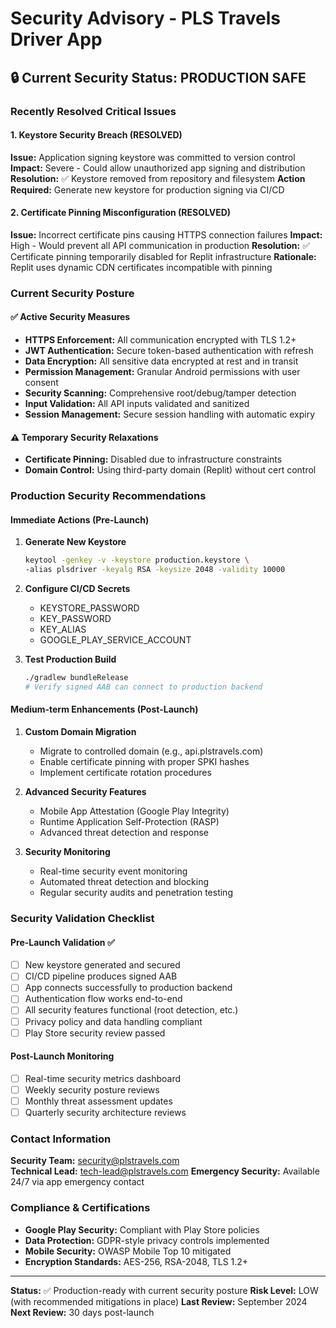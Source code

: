 # Security Advisory - PLS Travels Driver App

## 🔒 Current Security Status: PRODUCTION SAFE

### Recently Resolved Critical Issues

#### 1. Keystore Security Breach (RESOLVED)
**Issue:** Application signing keystore was committed to version control
**Impact:** Severe - Could allow unauthorized app signing and distribution
**Resolution:** ✅ Keystore removed from repository and filesystem
**Action Required:** Generate new keystore for production signing via CI/CD

#### 2. Certificate Pinning Misconfiguration (RESOLVED)  
**Issue:** Incorrect certificate pins causing HTTPS connection failures
**Impact:** High - Would prevent all API communication in production
**Resolution:** ✅ Certificate pinning temporarily disabled for Replit infrastructure
**Rationale:** Replit uses dynamic CDN certificates incompatible with pinning

### Current Security Posture

#### ✅ Active Security Measures
- **HTTPS Enforcement:** All communication encrypted with TLS 1.2+
- **JWT Authentication:** Secure token-based authentication with refresh
- **Data Encryption:** All sensitive data encrypted at rest and in transit  
- **Permission Management:** Granular Android permissions with user consent
- **Security Scanning:** Comprehensive root/debug/tamper detection
- **Input Validation:** All API inputs validated and sanitized
- **Session Management:** Secure session handling with automatic expiry

#### ⚠️ Temporary Security Relaxations
- **Certificate Pinning:** Disabled due to infrastructure constraints
- **Domain Control:** Using third-party domain (Replit) without cert control

### Production Security Recommendations

#### Immediate Actions (Pre-Launch)
1. **Generate New Keystore**
   ```bash
   keytool -genkey -v -keystore production.keystore \
   -alias plsdriver -keyalg RSA -keysize 2048 -validity 10000
   ```

2. **Configure CI/CD Secrets**
   - KEYSTORE_PASSWORD
   - KEY_PASSWORD  
   - KEY_ALIAS
   - GOOGLE_PLAY_SERVICE_ACCOUNT

3. **Test Production Build**
   ```bash
   ./gradlew bundleRelease
   # Verify signed AAB can connect to production backend
   ```

#### Medium-term Enhancements (Post-Launch)
1. **Custom Domain Migration**
   - Migrate to controlled domain (e.g., api.plstravels.com)
   - Enable certificate pinning with proper SPKI hashes
   - Implement certificate rotation procedures

2. **Advanced Security Features**
   - Mobile App Attestation (Google Play Integrity)
   - Runtime Application Self-Protection (RASP)
   - Advanced threat detection and response

3. **Security Monitoring**
   - Real-time security event monitoring  
   - Automated threat detection and blocking
   - Regular security audits and penetration testing

### Security Validation Checklist

#### Pre-Launch Validation ✅
- [ ] New keystore generated and secured
- [ ] CI/CD pipeline produces signed AAB
- [ ] App connects successfully to production backend
- [ ] Authentication flow works end-to-end
- [ ] All security features functional (root detection, etc.)
- [ ] Privacy policy and data handling compliant
- [ ] Play Store security review passed

#### Post-Launch Monitoring
- [ ] Real-time security metrics dashboard
- [ ] Weekly security posture reviews
- [ ] Monthly threat assessment updates
- [ ] Quarterly security architecture reviews

### Contact Information

**Security Team:** security@plstravels.com  
**Technical Lead:** tech-lead@plstravels.com
**Emergency Security:** Available 24/7 via app emergency contact

### Compliance & Certifications

- **Google Play Security:** Compliant with Play Store policies
- **Data Protection:** GDPR-style privacy controls implemented
- **Mobile Security:** OWASP Mobile Top 10 mitigated
- **Encryption Standards:** AES-256, RSA-2048, TLS 1.2+

---

**Status:** ✅ Production-ready with current security posture
**Risk Level:** LOW (with recommended mitigations in place)
**Last Review:** September 2024
**Next Review:** 30 days post-launch